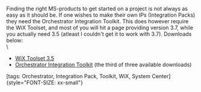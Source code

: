 Finding the right MS-products to get started on a project is not always
as easy as it should be. If one wishes to make their own IPs
(Integration Packs) they need the Orchestrator Integration Toolkit. This
does however require the WiX Toolset, and most of you will hit a page
providing version 3.7, while you actually need 3.5 (atleast I couldn\'t
get it to work with 3.7). Downloads below:\
\

-   [WiX Toolset 3.5](http://wix.codeplex.com/releases/view/60102)
-   [Orchestrator Integration
    Toolkit](http://www.microsoft.com/en-us/download/details.aspx?id=28725) (the
    third of three available downloads)

<div>

[tags: Orchestrator, Integration Pack, Toolkit, WiX, System
Center]{style="FONT-SIZE: xx-small"}

</div>

<div>

</div>
